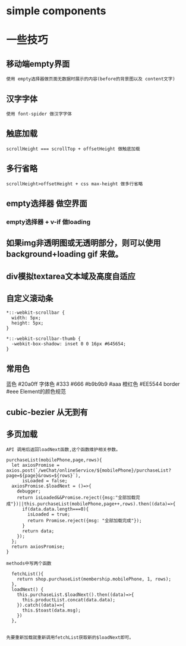 # simple components

# 一些技巧
## 移动端empty界面
    使用 empty选择器做页面无数据时展示的内容(before的背景图以及 content文字)

## 汉字字体
    使用 font-spider 做汉字字体

## 触底加载
    scrollHeight === scrollTop + offsetHeight 做触底加载

## 多行省略
    scrollHeight>offsetHeight + css max-height 做多行省略

## empty选择器 做空界面
### empty选择器 + v-if 做loading

## 如果img非透明图或无透明部分，则可以使用 background+loading gif 来做。


## div模拟textarea文本域及高度自适应


## 自定义滚动条
    *::-webkit-scrollbar {
      width: 5px;
      height: 5px;
    }
  
    *::-webkit-scrollbar-thumb {
      -webkit-box-shadow: inset 0 0 16px #645654;
    }


## 常用色
  蓝色
    #20a0ff
  字体色
    #333 #666 #b9b9b9 #aaa 
  橙红色
    #EE5544 
  border
    #eee
  Element的颜色规范


## cubic-bezier 从无到有


## 多页加载
    API 调用后返回loadNext函数,这个函数维护相关参数。
    
    purchaseList(mobilePhone,page,rows){
      let axiosPromise = axios.post(`/weChat/onlineService/${mobilePhone}/purchaseList?page=${page}&rows=${rows}`),
          isLoaded = false;
      axiosPromise.$loadNext = ()=>{
        debugger;
        return isLoaded&&Promise.reject({msg:"全部加载完成"})||this.purchaseList(mobilePhone,page++,rows).then((data)=>{
          if(data.data.length===0){
            isLoaded = true;
            return Promise.reject({msg: "全部加载完成"});
          }
          return data;
        });
      };
      return axiosPromise;
    }
    
    methods中写两个函数
    
      fetchList(){
        return shop.purchaseList(membership.mobilePhone, 1, rows);
      },
      loadNext() {
        this.purchaseList.$loadNext().then((data)=>{
          this.productList.concat(data.data);
        }).catch((data)=>{
          this.$toast(data.msg);
        })
      },
      
      
    先要重新加载就重新调用fetchList获取新的$loadNext即可。
